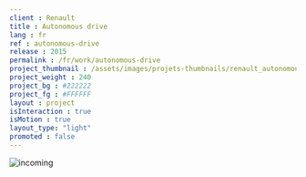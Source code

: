 ```yaml
---
client : Renault
title : Autonomous drive
lang : fr
ref : autonomous-drive
release : 2015
permalink : /fr/work/autonomous-drive
project_thumbnail : /assets/images/projets-thumbnails/renault_autonomous_thumb.webp
project_weight : 240
project_bg : #222222
project_fg : #FFFFFF
layout : project
isInteraction : true
isMotion : true
layout_type: "light"
promoted : false
---
```


![incoming](/assets/images/incoming-fr.webp)
